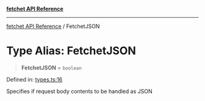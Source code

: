 [**fetchet API Reference**](../README.md)

***

[fetchet API Reference](../README.md) / FetchetJSON

# Type Alias: FetchetJSON

> **FetchetJSON** = `boolean`

Defined in: [types.ts:16](https://github.com/brysonbw/fetchet/blob/7b4bb591bcda340766d9cc0bbd17667f15536f84/src/types.ts#L16)

Specifies if request body contents to be handled as JSON
